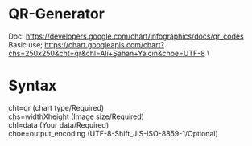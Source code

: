 # QR-Generator
Doc: https://developers.google.com/chart/infographics/docs/qr_codes \
Basic use; https://chart.googleapis.com/chart?chs=250x250&cht=qr&chl=Ali+Şahan+Yalçın&choe=UTF-8 \

# Syntax
cht=qr (chart type/Required) \
chs=widthXheight (Image size/Required) \
chl=data (Your data/Required) \
choe=output_encoding (UTF-8-Shift_JIS-ISO-8859-1/Optional)
